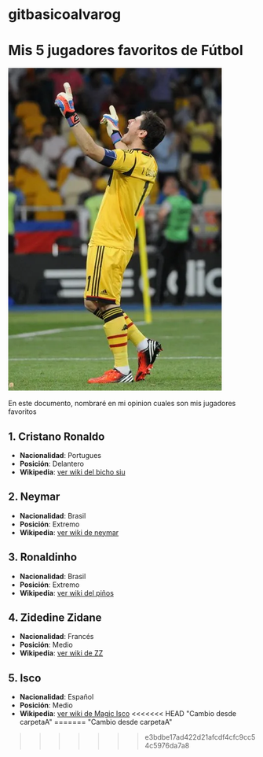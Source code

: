 # gitbasicoalvarog
# Mis 5 jugadores favoritos de Fútbol
![imagen_casillas](/Iker_Casillas_Euro_2012_final_03.jpg)

En este documento, nombraré en mi opinion cuales son mis jugadores favoritos

## 1. **Cristano Ronaldo**
   - **Nacionalidad**: Portugues
   - **Posición**: Delantero
   - **Wikipedia**: [ver wiki del bicho siu](https://es.wikipedia.org/wiki/Cristiano_Ronaldo)
     
## 2. **Neymar**
   - **Nacionalidad**: Brasil
   - **Posición**: Extremo
   - **Wikipedia**: [ver wiki de neymar](https://es.wikipedia.org/wiki/Neymar)
     
## 3. **Ronaldinho**
   - **Nacionalidad**: Brasil
   - **Posición**: Extremo
   - **Wikipedia**: [ver wiki del piños](https://es.wikipedia.org/wiki/Ronaldinho)
     
## 4. **Zidedine Zidane**
   - **Nacionalidad**: Francés
   - **Posición**: Medio
   - **Wikipedia**: [ver wiki de ZZ](https://es.wikipedia.org/wiki/Zinedine_Zidane)
     
## 5. **Isco**
   - **Nacionalidad**: Español
   - **Posición**: Medio
   - **Wikipedia**: [ver wiki de Magic Isco](https://es.wikipedia.org/wiki/Isco)
<<<<<<< HEAD
"Cambio desde carpetaA" 
=======
"Cambio desde carpetaA" 
>>>>>>> e3bdbe17ad422d21afcdf4cfc9cc54c5976da7a8
